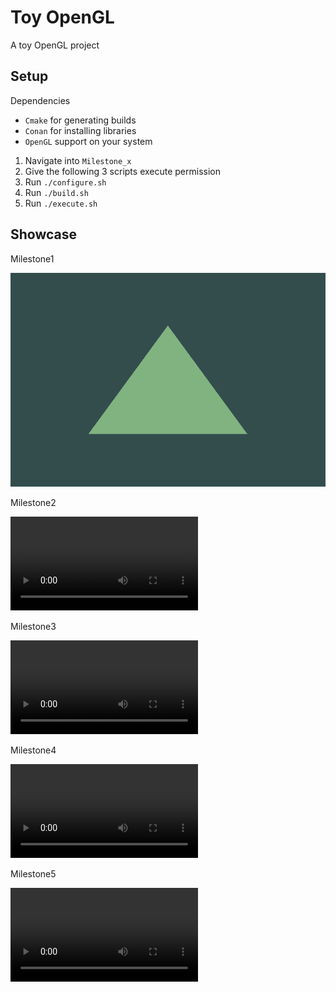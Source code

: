 # Toy OpenGL

A toy OpenGL project

## Setup

Dependencies
- `Cmake` for generating builds
- `Conan` for installing libraries
- `OpenGL` support on your system

1. Navigate into `Milestone_x`
2. Give the following 3 scripts execute permission
3. Run `./configure.sh`
4. Run `./build.sh`
5. Run `./execute.sh`

## Showcase

Milestone1

![Milestone1](./README_assets/milestone1.png)

Milestone2

![Milestone2](./README_assets/milestone2.mov)

Milestone3

![Milestone3](./README_assets/milestone3.mov)

Milestone4

![Milestone4](./README_assets/milestone4.mov)

Milestone5

![Milestone5](./README_assets/milestone5.mov)
